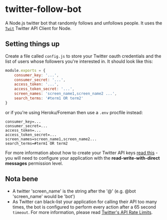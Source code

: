 # twitter-follow-bot

A Node.js twitter bot that randomly follows and unfollows people. It uses the [`Twit`](https://github.com/ttezel/twit "Twit's Github repo") Twitter API Client for Node.

## Setting things up

Create a file called `config.js` to store your Twitter oauth credentials and the list of users whose followers you're interested in. It should look like this:
```javascript
module.exports = {
    consumer_key: '...',
	consumer_secret: '...',
	access_token: '...',
	access_token_secret: '...',
    screen_names: 'screen_name1,screen_name2 ...',
    search_terms: '#term1 OR term2'
}
```
or if you're using Heroku/Foreman then use a `.env` procfile instead:
```
consumer_key=...
consumer_secret=...
access_token=...
access_token_secret=...
screen_names=screen_name1,screen_name2...
search_terms=#term1 OR term2
```

For more information about how to create your Twitter API keys [read this](https://twittercommunity.com/t/how-to-get-my-api-key/7033 "How to get my API key") - you will need to configure your application with the **read-write-with-direct messages** permission level.

## Nota bene
- A twitter 'screen_name' is the string after the '@' (e.g. @bot 'screen_name' would be 'bot')
- As Twitter can black-list your application for calling their API too many times, the bot is configured to perform every action after a 65 second `timeout`. For more information, please read [Twitter's API Rate Limits](https://dev.twitter.com/rest/public/rate-limiting "Twitter API Rate Limits").
